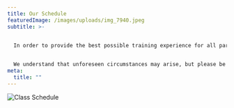 ```yaml
---
title: Our Schedule
featuredImage: /images/uploads/img_7940.jpeg
subtitle: >-
  

  In order to provide the best possible training experience for all participants, we have decided to cap our class sizes at 28 individuals. We kindly request that you secure your spot in the class by [making a reservation](https://westsidemuaythai.as.me/).


  We understand that unforeseen circumstances may arise, but please be mindful that if your reservation results in another individual missing out on the class, we may need to consider implementing a penalty system. Your cooperation and consideration for fellow participants are greatly appreciated.
meta:
  title: ""
---
```


![Class Schedule](/images/uploads/schedule-2022-may.jpg)
